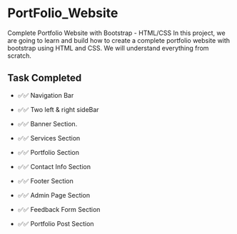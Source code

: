 # PortFolio_Website
Complete Portfolio Website with Bootstrap - HTML/CSS In this project, we are going to learn and build how to create a complete portfolio website with bootstrap using HTML and CSS. We will understand everything from scratch. 

## Task Completed

- ✅✅ Navigation Bar

- ✅✅ Two left & right sideBar

- ✅✅ Banner Section.

- ✅✅ Services Section

- ✅✅ Portfolio Section

- ✅✅ Contact Info Section

- ✅✅ Footer Section

- ✅✅ Admin Page Section

- ✅✅ Feedback Form Section

- ✅✅ Portfolio Post Section